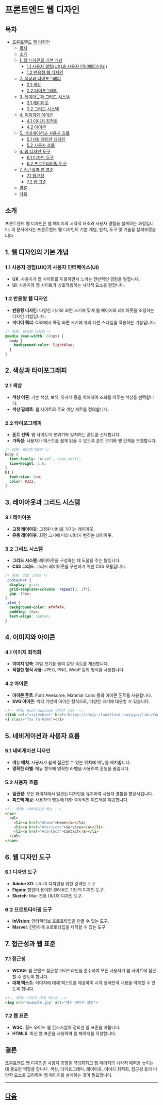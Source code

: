 # 프론트엔드 웹 디자인

## 목차
- [프론트엔드 웹 디자인](#프론트엔드-웹-디자인)
  - [목차](#목차)
  - [소개](#소개)
  - [1. 웹 디자인의 기본 개념](#1-웹-디자인의-기본-개념)
    - [1.1 사용자 경험(UX)과 사용자 인터페이스(UI)](#11-사용자-경험ux과-사용자-인터페이스ui)
    - [1.2 반응형 웹 디자인](#12-반응형-웹-디자인)
  - [2. 색상과 타이포그래피](#2-색상과-타이포그래피)
    - [2.1 색상](#21-색상)
    - [2.2 타이포그래피](#22-타이포그래피)
  - [3. 레이아웃과 그리드 시스템](#3-레이아웃과-그리드-시스템)
    - [3.1 레이아웃](#31-레이아웃)
    - [3.2 그리드 시스템](#32-그리드-시스템)
  - [4. 이미지와 아이콘](#4-이미지와-아이콘)
    - [4.1 이미지 최적화](#41-이미지-최적화)
    - [4.2 아이콘](#42-아이콘)
  - [5. 네비게이션과 사용자 흐름](#5-네비게이션과-사용자-흐름)
    - [5.1 네비게이션 디자인](#51-네비게이션-디자인)
    - [5.2 사용자 흐름](#52-사용자-흐름)
  - [6. 웹 디자인 도구](#6-웹-디자인-도구)
    - [6.1 디자인 도구](#61-디자인-도구)
    - [6.2 프로토타이핑 도구](#62-프로토타이핑-도구)
  - [7. 접근성과 웹 표준](#7-접근성과-웹-표준)
    - [7.1 접근성](#71-접근성)
    - [7.2 웹 표준](#72-웹-표준)
  - [결론](#결론)
  - [다음](#다음)

## 소개
프론트엔드 웹 디자인은 웹 페이지의 시각적 요소와 사용자 경험을 설계하는 과정입니다. 이 문서에서는 프론트엔드 웹 디자인의 기본 개념, 원칙, 도구 및 기술을 살펴보겠습니다.

## 1. 웹 디자인의 기본 개념

### 1.1 사용자 경험(UX)과 사용자 인터페이스(UI)
- **UX**: 사용자가 웹 사이트를 이용하면서 느끼는 전반적인 경험을 말합니다.
- **UI**: 사용자와 웹 사이트가 상호작용하는 시각적 요소를 말합니다.

### 1.2 반응형 웹 디자인
- **반응형 디자인**: 다양한 기기와 화면 크기에 맞게 웹 페이지의 레이아웃을 조정하는 디자인 기법입니다.
- **미디어 쿼리**: CSS에서 특정 화면 크기에 따라 다른 스타일을 적용하는 기능입니다.

```css
/* 예제: 반응형 디자인 */
@media (max-width: 600px) {
  body {
    background-color: lightblue;
  }
}
```

## 2. 색상과 타이포그래피

### 2.1 색상
- **색상 이론**: 기본 색상, 보색, 유사색 등을 이해하여 조화를 이루는 색상을 선택합니다.
- **색상 팔레트**: 웹 사이트의 주요 색상 세트를 정의합니다.

### 2.2 타이포그래피
- **폰트 선택**: 웹 사이트의 분위기와 일치하는 폰트를 선택합니다.
- **가독성**: 사용자가 텍스트를 쉽게 읽을 수 있도록 폰트 크기와 행 간격을 조정합니다.

```css
/* 예제: 타이포그래피 */
body {
  font-family: 'Arial', sans-serif;
  line-height: 1.6;
}
h1 {
  font-size: 2em;
  color: #333;
}
```

## 3. 레이아웃과 그리드 시스템

### 3.1 레이아웃
- **고정 레이아웃**: 고정된 너비를 가지는 레이아웃.
- **유동 레이아웃**: 화면 크기에 따라 너비가 변하는 레이아웃.

### 3.2 그리드 시스템
- **그리드 시스템**: 레이아웃을 구성하는 데 도움을 주는 틀입니다.
- **CSS 그리드**: 그리드 레이아웃을 구현하기 위한 CSS 모듈입니다.

```css
/* 예제: CSS 그리드 */
.container {
  display: grid;
  grid-template-columns: repeat(3, 1fr);
  gap: 10px;
}
.item {
  background-color: #f4f4f4;
  padding: 20px;
  text-align: center;
}
```

## 4. 이미지와 아이콘

### 4.1 이미지 최적화
- **이미지 압축**: 파일 크기를 줄여 로딩 속도를 개선합니다.
- **적절한 형식 사용**: JPEG, PNG, WebP 등의 형식을 사용합니다.

### 4.2 아이콘
- **아이콘 폰트**: Font Awesome, Material Icons 등의 아이콘 폰트를 사용합니다.
- **SVG 아이콘**: 벡터 기반의 아이콘 형식으로, 다양한 크기에 대응할 수 있습니다.

```html
<!-- 예제: Font Awesome 아이콘 사용 -->
<link rel="stylesheet" href="https://cdnjs.cloudflare.com/ajax/libs/font-awesome/5.15.4/css/all.min.css">
<i class="fas fa-home"></i>
```

## 5. 네비게이션과 사용자 흐름

### 5.1 네비게이션 디자인
- **메뉴 배치**: 사용자가 쉽게 접근할 수 있는 위치에 메뉴를 배치합니다.
- **명확한 라벨**: 메뉴 항목에 명확한 라벨을 사용하여 혼동을 줄입니다.

### 5.2 사용자 흐름
- **일관성**: 모든 페이지에서 일관된 디자인을 유지하여 사용자 경험을 향상시킵니다.
- **피드백 제공**: 사용자의 행동에 대한 즉각적인 피드백을 제공합니다.

```html
<!-- 예제: 네비게이션 메뉴 -->
<nav>
  <ul>
    <li><a href="#home">Home</a></li>
    <li><a href="#services">Services</a></li>
    <li><a href="#contact">Contact</a></li>
  </ul>
</nav>
```

## 6. 웹 디자인 도구

### 6.1 디자인 도구
- **Adobe XD**: UI/UX 디자인을 위한 강력한 도구.
- **Figma**: 협업이 용이한 클라우드 기반의 디자인 도구.
- **Sketch**: Mac 전용 UI/UX 디자인 도구.

### 6.2 프로토타이핑 도구
- **InVision**: 인터랙티브 프로토타입을 만들 수 있는 도구.
- **Marvel**: 간편하게 프로토타입을 제작할 수 있는 도구.

## 7. 접근성과 웹 표준

### 7.1 접근성
- **WCAG**: 웹 콘텐츠 접근성 가이드라인을 준수하여 모든 사용자가 웹 사이트에 접근할 수 있도록 합니다.
- **대체 텍스트**: 이미지에 대체 텍스트를 제공하여 시각 장애인이 내용을 이해할 수 있도록 합니다.

```html
<!-- 예제: 이미지 대체 텍스트 -->
<img src="example.jpg" alt="예시 이미지 설명">
```

### 7.2 웹 표준
- **W3C**: 월드 와이드 웹 컨소시엄이 정의한 웹 표준을 따릅니다.
- **HTML5**: 최신 웹 표준을 사용하여 웹 페이지를 작성합니다.

## 결론
프론트엔드 웹 디자인은 사용자 경험을 극대화하고 웹 페이지의 시각적 매력을 높이는 데 중요한 역할을 합니다. 색상, 타이포그래피, 레이아웃, 이미지 최적화, 접근성 등의 다양한 요소를 고려하여 웹 페이지를 설계하는 것이 필요합니다.

---
## [다음](./03_Blazor_소개.md)